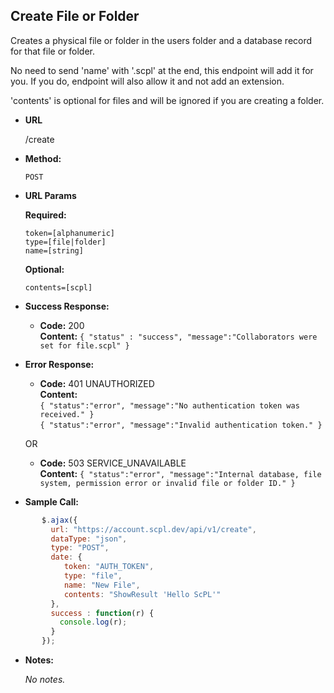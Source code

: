 **Create File or Folder**
----
Creates a physical file or folder in the users folder and a database record for that file or folder.

No need to send 'name' with '.scpl' at the end, this endpoint will add it for you. If you do, endpoint will also allow it and not add an extension.

'contents' is optional for files and will be ignored if you are creating a folder.

* **URL**

  /create

* **Method:**

  `POST`

*  **URL Params**

   **Required:**

   `token=[alphanumeric]`<br/>
   `type=[file|folder]`<br/>
   `name=[string]`

   **Optional:**

   `contents=[scpl]`

  * **Success Response:**

     * **Code:** 200 <br />
       **Content:** `{ "status" : "success", "message":"Collaborators were set for file.scpl" }`

   * **Error Response:**

      * **Code:** 401 UNAUTHORIZED <br />
     **Content:**<br/>
     `{ "status":"error", "message":"No authentication token was received." }`<br/>
     `{ "status":"error", "message":"Invalid authentication token." }`

     OR

     * **Code:** 503 SERVICE_UNAVAILABLE <br />
       **Content:** `{ "status":"error", "message":"Internal database, file system, permission error or invalid file or folder ID." }`

   * **Sample Call:**

```javascript
       $.ajax({
         url: "https://account.scpl.dev/api/v1/create",
         dataType: "json",
         type: "POST",
         date: {
            token: "AUTH_TOKEN",
            type: "file",
            name: "New File",
            contents: "ShowResult 'Hello ScPL'"
         },
         success : function(r) {
           console.log(r);
         }
       });
```

   * **Notes:**

     _No notes._
